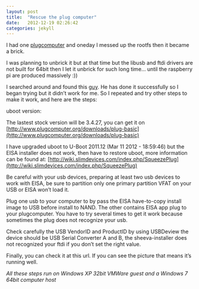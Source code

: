 ```yaml
---
layout: post
title:  "Rescue the plug computer"
date:   2012-12-19 02:26:42
categories: jekyll
---
```


I had one [plugcomputer](http://www.ionics-ems.com/plugcomputer.html) and oneday I messed up the rootfs then it became a brick.

I was planning to unbrick it but at that time but the libusb and ftdi drivers are not built for 64bit then I let it unbrick for such long time… until the raspberry pi are produced massively :))

I searched around and found this [guy](http://mikelev.in/2010/09/unbrick-sheevaplug). He has done it successfully so I began trying but it didn’t work for me. So I repeated and try other steps to make it work, and here are the steps:

uboot version:

The lastest stock version will be 3.4.27, you can get it on [http://www.plugcomputer.org/downloads/plug-basic](http://www.plugcomputer.org/downloads/plug-basic)

I have upgraded uboot to U-Boot 2011.12 (Mar 11 2012 - 18:59:46) but the EISA installer does not work, then have to restore uboot, more information can be found at: [http://wiki.slimdevices.com/index.php/SqueezePlug](http://wiki.slimdevices.com/index.php/SqueezePlug)

Be careful with your usb devices, preparing at least two usb devices to work with EISA, be sure to partition only one primary partition VFAT on your USB or EISA won’t load it.

Plug one usb to your computer to by pass the EISA have-to-copy install image to USB before install to NAND. The other contains EISA app plug to your plugcomputer. You have to try several times to get it work because sometimes the plug does not recognize your usb.

Check carefully the USB VendorID and ProductID by using USBDeview the device should be USB Serial Converter A and B, the sheeva-installer does not recognized your ftdi if you don’t set the right value.

Finally, you can check it at this url. If you can see the picture that means it’s running well.

*All these steps run on Windows XP 32bit VMWare guest and a Windows 7 64bit computer host*
